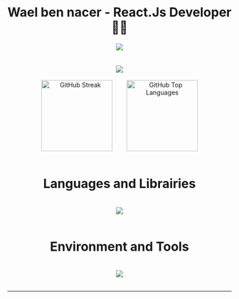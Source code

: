 <h1 align="center"> Wael ben nacer - React.Js Developer 👨‍💻</h1>


<div align="center">

  <img align="center" src="https://api.visitorbadge.io/api/visitors?path=https%3A%2F%2Fgithub.com%2Fwaelbn&labelColor=%2336bcf7&countColor=%2320242a&labelStyle=upper" />
  </br>
  </br>
  </br>
  <img src="https://readme-typing-svg.herokuapp.com/?font=Righteous&size=35&center=true&vCenter=true&width=500&height=70&duration=4000&lines=Hi+There!+👋;+Welcome+On+My+Github!;" />
</div>
</br>
<div align="center" style="display: flex; flex-direction: row; gap: 32px; justify-content: center; align-items: center; width: 100%;">
  <a href="https://github.com/DenverCoder1/github-readme-streak-stats" >
    <img height="160" src="https://github-readme-streak-stats-eight.vercel.app/?user=waelbn&theme=react&hide_border=false" alt="GitHub Streak" />
  </a>
  <img height="160" src="https://github-readme-stats.vercel.app/api/top-langs?username=waelbn&show_icons=true&locale=en&layout=compact&theme=react" alt="GitHub Top Languages" />
</div>
</br>
<div align="center">
<h1 style="text-align:center">Languages and Librairies</h1>
</br>
<a href="https://skillicons.dev">
  <img src="https://skillicons.dev/icons?i=html,css,js,python,ts,react,nextjs,redux,nodejs,mongodb,jest,sass,styledcomponents,tailwind,regex,bash,bun,jquery,md,materialui,npm,webpack,yarn&perline=12" />
</a>   
</div>
<br>
<div align="center">
<h1 style="text-align:center">Environment and Tools</h1>
</br>
<a href="https://skillicons.dev">
  <img src="https://skillicons.dev/icons?i=vscode,vite,figma,git,github,notion,postman,docker,netlify&perline=12" />
</a>
</div>
<br/>
<hr/>



